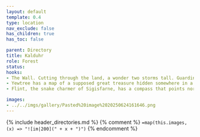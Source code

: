 ```yaml
---
layout: default
template: 0.4
type: location
nav_exclude: false
has_children: true
has_toc: false

parent: Directory
title: Kalduhr
role: Forest
status: 
hooks:
- The Wall. Cutting through the land, a wonder two storms tall. Guarding from invasion, or built to cage us all.
- Yewtree has a map of a supposed great treasure hidden somewhere in a wood north of the Wall.
- Flint, the snake charmer of Sigisfarne, has a compass that points north, but slightly off. He's been told it doesn't point north, but to somewhere in a forest far to the north.

images:
- ../../imgs/gallery/Pasted%20image%2020250624161646.png
---
```


{% include header_directories.md %}
{% comment %}
`=map(this.images, (x) => "![im|200](" + x + ")")`
{% endcomment %}

